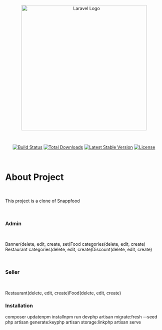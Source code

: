 <p align="center"><a href="https://laravel.com" target="_blank"><img src="https://raw.githubusercontent.com/laravel/art/master/logo-lockup/5%20SVG/2%20CMYK/1%20Full%20Color/laravel-logolockup-cmyk-red.svg" width="400" alt="Laravel Logo"></a></p>
​
<p align="center">
<a href="https://github.com/laravel/framework/actions"><img src="https://github.com/laravel/framework/workflows/tests/badge.svg" alt="Build Status"></a>
<a href="https://packagist.org/packages/laravel/framework"><img src="https://img.shields.io/packagist/dt/laravel/framework" alt="Total Downloads"></a>
<a href="https://packagist.org/packages/laravel/framework"><img src="https://img.shields.io/packagist/v/laravel/framework" alt="Latest Stable Version"></a>
<a href="https://packagist.org/packages/laravel/framework"><img src="https://img.shields.io/packagist/l/laravel/framework" alt="License"></a>
</p>
​
<h1>About Project</h1>
​
<p>This project is a clone of Snappfood</p>
​
​
<h3>Admin</h3>
​
<p>Banner(delete, edit, create, set)
​
Food categories(delete, edit, create)
​
Restaurant categories(delete, edit, create)
​
Discount(delete, edit, create)</p>
​
​
<h3>Seller</h3>
​
<p>Restaurant(delete, edit, create)
​
Food(delete, edit, create)
​
​
<h3>Installation</h3>
​
composer update
​
npm install
​
npm run dev
​​
php artisan migrate:fresh --seed
​
php artisan generate:key
​
php artisan storage:link
​
php artisan serve</p>

